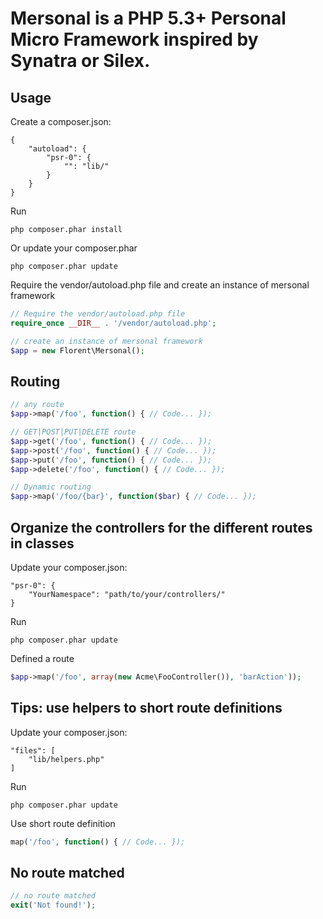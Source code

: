 # Mersonal is a PHP 5.3+ Personal Micro Framework inspired by Synatra or Silex.

## Usage

Create a composer.json:

```
{
    "autoload": {
        "psr-0": {
            "": "lib/"
        }
    } 
}
```

Run

```
php composer.phar install
```

Or update your composer.phar

```
php composer.phar update
```

Require the vendor/autoload.php file and create an instance of mersonal framework

```php
// Require the vendor/autoload.php file
require_once __DIR__ . '/vendor/autoload.php';

// create an instance of mersonal framework
$app = new Florent\Mersonal();
```

## Routing

```php
// any route
$app->map('/foo', function() { // Code... });

// GET|POST|PUT|DELETE route
$app->get('/foo', function() { // Code... });
$app->post('/foo', function() { // Code... });
$app->put('/foo', function() { // Code... });
$app->delete('/foo', function() { // Code... });

// Dynamic routing
$app->map('/foo/{bar}', function($bar) { // Code... });
```

## Organize the controllers for the different routes in classes

Update your composer.json:

```
"psr-0": {
    "YourNamespace": "path/to/your/controllers/"
}
```

Run

```
php composer.phar update
```

Defined a route

```php
$app->map('/foo', array(new Acme\FooController()), 'barAction'));
```

## Tips: use helpers to short route definitions

Update your composer.json:

```
"files": [
    "lib/helpers.php"
]
```

Run

```
php composer.phar update
```

Use short route definition

```php
map('/foo', function() { // Code... });
```

## No route matched

```php
// no route matched
exit('Not found!');
```